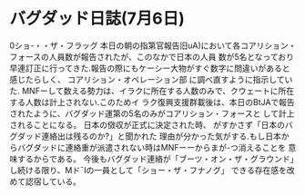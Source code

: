# バグダッド日誌(7月6日)

0ショ-・・ザ・フラッグ
本日の朝の指第官報告旧uA)において各コアリション・フォースの人員数が報告されたが、このなかで日本の人員
数が5名となっており早連訂正に行ってきた.報告の際にもケーシー大物がすぐ数字に問違いがあると感じたらしく、
コアリション・オペレーション部
に調べ直すように指示していた.
MNFーして数える勢力は、イラクに所在する人数のみで、クウェートに所在する人数は計上されない.このためイ
ラク復興支援群載後は、本日のBtJAで報告されたように、バグダッド運第の5名のみがコアリション・フォースと
して計上されることになる。
日本の傚収が正式に決定された時、
がすかさず「日本のバグダッド連絡出は残るのか?」と聞かれた
理由が分かった気がする.もし日本からバグダッドに連絡重が派遣されない時はMNFーーからまが-つ消えることを
意味するからである。
今後もバグダッド連絡が「ブーツ・オン・ザ・グラウンド」し続ける限り、Mド¯Iの一員として「ショー・ザ・フナノグ」
できる存在感を改めて認宿している。
